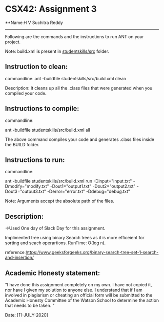 # CSX42: Assignment 3
**Name:H V Suchitra Reddy

-----------------------------------------------------------------------

Following are the commands and the instructions to run ANT on your project.


Note: build.xml is present in [studentskills/src](./studentskills/src/) folder.

## Instruction to clean:

commandline:
ant -buildfile studentskills/src/build.xml clean


Description: It cleans up all the .class files that were generated when you
compiled your code.

## Instructions to compile:

commandline:

ant -buildfile studentskills/src/build.xml all

The above command compiles your code and generates .class files inside the BUILD folder.

## Instructions to run:

commandline:

ant -buildfile studentskills/src/build.xml run -Dinput="input.txt" -Dmodify="modify.txt" -Dout1="output1.txt" -Dout2="output2.txt" -Dout3="output3.txt" -Derror="error.txt" -Ddebug="debug.txt"



Note: Arguments accept the absolute path of the files.


## Description:
->Used One day of Slack Day for this assignment.


Implimented tree using binary Search trees as it is more efficeient for sorting and seach operartions.
RunTime: O(log n).

reference:https://www.geeksforgeeks.org/binary-search-tree-set-1-search-and-insertion/




## Academic Honesty statement:

"I have done this assignment completely on my own. I have not copied
it, nor have I given my solution to anyone else. I understand that if
I am involved in plagiarism or cheating an official form will be
submitted to the Academic Honesty Committee of the Watson School to
determine the action that needs to be taken. "

Date: [11-JULY-2020]


